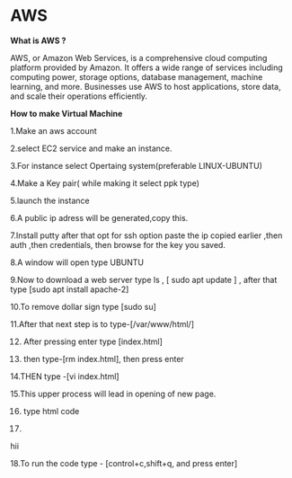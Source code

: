# AWS 

**What is AWS ?**

AWS, or Amazon Web Services, is a comprehensive cloud computing platform provided by Amazon. It offers a wide range of services including computing power, storage options, database management, machine learning, and more. Businesses use AWS to host applications, store data, and scale their operations efficiently.

**How to make Virtual Machine**

1.Make an aws account

2.select EC2 service and make an instance.

3.For instance select Opertaing system(preferable LINUX-UBUNTU)

4.Make a Key pair( while making it select ppk type)

5.launch the instance

6.A public ip adress will be generated,copy this.

7.Install putty after that opt for ssh option paste the ip copied earlier ,then auth ,then credentials, then browse for the key you saved.

8.A window will open type UBUNTU

9.Now to download a web server type ls , [ sudo apt update ] , after that type [sudo apt install apache-2]

10.To remove dollar sign type [sudo su] 

11.After that next step is to type-[/var/www/html/]

12. After pressing enter type [index.html]

13. then type-[rm index.html], then press enter
    
14.THEN type -[vi index.html]

15.This upper process will lead in opening of new page.

16. type html code

17. <html>
  hii
</html>

18.To run the code type - [control+c,shift+q, and press enter]
